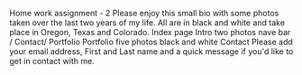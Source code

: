 Home work assignment - 2 
Please enjoy this small bio with some photos taken over the last two years of my life. All are in black and white and take place in Oregon, Texas and Colorado. 
Index page
   Intro
   two photos 
   nave bar / Contact/ Portfolio
Portfolio
   five photos black and white 
Contact
   Please add your email address, First and Last name and a quick message if you'd like to get in contact with me. 
   